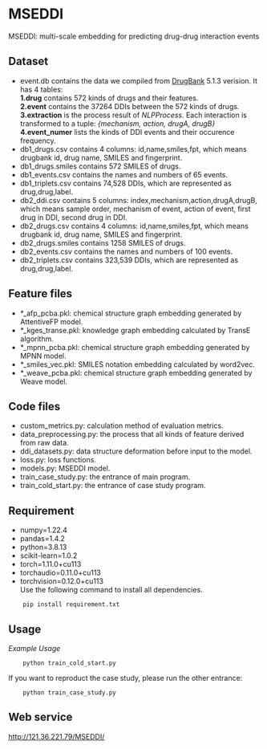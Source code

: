 
# MSEDDI
MSEDDI: multi-scale embedding for predicting drug-drug interaction events
## Dataset
- event.db contains the data we compiled from [DrugBank](https://www.drugbank.ca/) 5.1.3 verision. It has 4 tables:  
**1.drug** contains 572 kinds of drugs and their features.  
**2.event** contains the 37264 DDIs between the 572 kinds of drugs.  
**3.extraction** is the process result of *NLPProcess*. Each interaction is transformed to a tuple: *{mechanism, action, drugA, drugB}*  
**4.event_numer** lists the kinds of DDI events and their occurence frequency.  
- db1_drugs.csv contains 4 columns: id,name,smiles,fpt, which means drugbank id, drug name, SMILES and fingerprint.
- db1_drugs.smiles contains 572 SMILES of drugs.
- db1_events.csv contains the names and numbers of 65 events.
- db1_triplets.csv contains 74,528 DDIs, which are represented as drug,drug,label.
- db2_ddi.csv contains 5 columns: index,mechanism,action,drugA,drugB, which means sample order, mechanism of event, action of event, first drug in DDI, second drug in DDI.
- db2_drugs.csv contains 4 columns: id,name,smiles,fpt, which means drugbank id, drug name, SMILES and fingerprint.
- db2_drugs.smiles contains 1258 SMILES of drugs.
- db2_events.csv contains the names and numbers of 100 events.
- db2_triplets.csv contains 323,539 DDIs, which are represented as drug,drug,label.
## Feature files
- *_afp_pcba.pkl: chemical structure graph embedding generated by AttentiveFP model.
- *_kges_transe.pkl: knowledge graph embedding calculated by TransE algorithm.
- *_mpnn_pcba.pkl: chemical structure graph embedding generated by MPNN model.
- *_smiles_vec.pkl: SMILES notation embedding calculated by word2vec.
- *_weave_pcba.pkl: chemical structure graph embedding generated by Weave model.
## Code files
- custom_metrics.py: calculation method of evaluation metrics.
- data_preprocessing.py: the process that all kinds of feature derived from raw data.
- ddi_datasets.py: data structure deformation before input to the model.
- loss.py: loss functions.
- models.py: MSEDDI model.
- train_case_study.py: the entrance of main program.
- train_cold_start.py: the entrance of case study program.
## Requirement
- numpy=1.22.4
- pandas=1.4.2
- python=3.8.13
- scikit-learn=1.0.2
- torch=1.11.0+cu113
- torchaudio=0.11.0+cu113
- torchvision=0.12.0+cu113  
Use the following command to install all dependencies. 
```
    pip install requirement.txt
```
## Usage
*Example Usage*
```
    python train_cold_start.py
```
If you want to reproduct the case study, please run the other entrance:
```
    python train_case_study.py
```
## Web service
http://121.36.221.79/MSEDDI/
